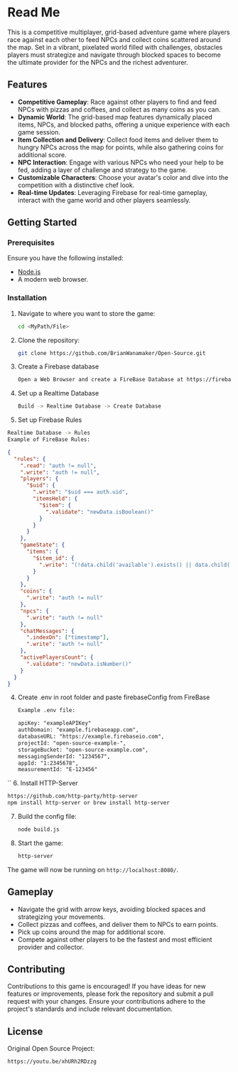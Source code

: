 # Read Me

This is a competitive multiplayer, grid-based adventure game where players race against each other to feed NPCs and collect coins scattered around the map. Set in a vibrant, pixelated world filled with challenges, obstacles players must strategize and navigate through blocked spaces to become the ultimate provider for the NPCs and the richest adventurer.

## Features

- **Competitive Gameplay**: Race against other players to find and feed NPCs with pizzas and coffees, and collect as many coins as you can.
- **Dynamic World**: The grid-based map features dynamically placed items, NPCs, and blocked paths, offering a unique experience with each game session.
- **Item Collection and Delivery**: Collect food items and deliver them to hungry NPCs across the map for points, while also gathering coins for additional score.
- **NPC Interaction**: Engage with various NPCs who need your help to be fed, adding a layer of challenge and strategy to the game.
- **Customizable Characters**: Choose your avatar's color and dive into the competition with a distinctive chef look.
- **Real-time Updates**: Leveraging Firebase for real-time gameplay, interact with the game world and other players seamlessly.

## Getting Started

### Prerequisites

Ensure you have the following installed:

- [Node.js](https://nodejs.org/)
- A modern web browser.

### Installation

1. Navigate to where you want to store the game:
   ```sh
   cd <MyPath/File>
   ```
2. Clone the repository:
   ```sh
   git clone https://github.com/BrianWanamaker/Open-Source.git
   ```
3. Create a Firebase database
   ```sh
   Open a Web Browser and create a FireBase Database at https://firebase.google.com/
   ```
4. Set up a Realtime Database
    ```sh
   Build -> Realtime Database -> Create Database
   ```
5. Set up Firebase Rules
```sh
Realtime Database -> Rules
Example of FireBase Rules:
```
```json
{
  "rules": {
    ".read": "auth != null",
    ".write": "auth != null",
    "players": {
      "$uid": {
        ".write": "$uid === auth.uid",
        "itemsHeld": {
          "$item": {
            ".validate": "newData.isBoolean()"
          }
        }
      }
    },
    "gameState": {
      "items": {
        "$item_id": {
          ".write": "(!data.child('available').exists() || data.child('available').val() === true) && newData.child('available').val() === false"
        }
      }
    },
    "coins": {
      ".write": "auth != null"
    },
    "npcs": {
      ".write": "auth != null"
    },
    "chatMessages": {
      ".indexOn": ["timestamp"],
      ".write": "auth != null"
    },
    "activePlayersCount": {
      ".validate": "newData.isNumber()"
    }
  }
}
```
4. Create .env in root folder and paste firebaseConfig from FireBase
   ```sh
   Example .env file:
   ```

   ```txt
   apiKey: "exampleAPIKey"
   authDomain: "example.firebaseapp.com",
   databaseURL: "https://example.firebaseio.com",
   projectId: "open-source-example-",
   storageBucket: "open-source-example.com",
   messagingSenderId: "1234567",
   appId: "1:2345678",
   measurementId: "E-123456"
  ``
6. Install HTTP-Server
   ```sh
   https://github.com/http-party/http-server
   npm install http-server or brew install http-server
   ```
7. Build the config file:
   ```sh
   node build.js
   ```
8. Start the game:
   ```sh
   http-server
   ```
The game will now be running on `http://localhost:8080/`.
## Gameplay

- Navigate the grid with arrow keys, avoiding blocked spaces and strategizing your movements.
- Collect pizzas and coffees, and deliver them to NPCs to earn points.
- Pick up coins around the map for additional score.
- Compete against other players to be the fastest and most efficient provider and collector.

## Contributing

Contributions to this game is encouraged! If you have ideas for new features or improvements, please fork the repository and submit a pull request with your changes. Ensure your contributions adhere to the project's standards and include relevant documentation.

## License

Original Open Source Project:

```sh
https://youtu.be/xhURh2RDzzg
```
